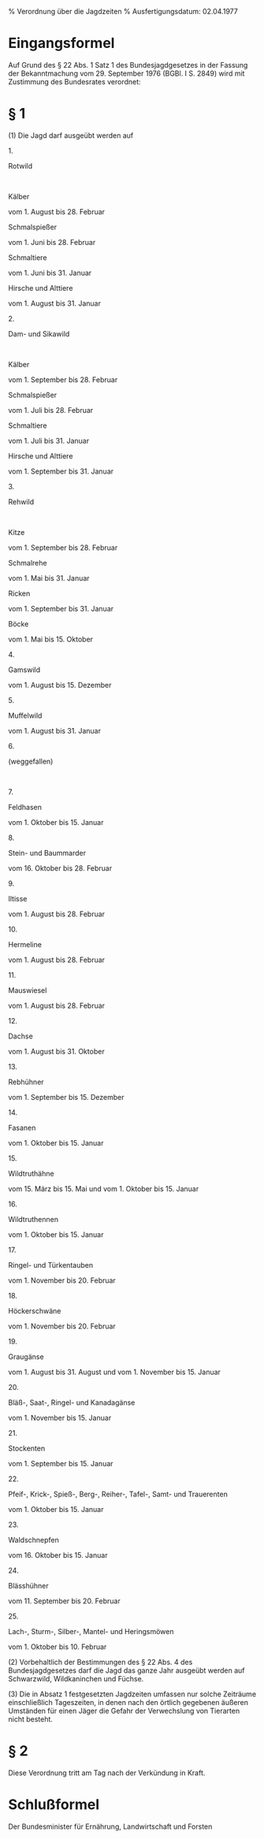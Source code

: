 % Verordnung über die Jagdzeiten
% Ausfertigungsdatum: 02.04.1977
 
# Eingangsformel

Auf Grund des § 22 Abs. 1 Satz 1 des Bundesjagdgesetzes in der Fassung der Bekanntmachung vom 29. September 1976 (BGBl. I S. 2849) wird mit Zustimmung des Bundesrates verordnet:

# § 1

(1) Die Jagd darf ausgeübt werden auf  

1\.

Rotwild

 

Kälber

vom 1. August bis 28. Februar

Schmalspießer

vom 1. Juni bis 28. Februar

Schmaltiere

vom 1. Juni bis 31. Januar

Hirsche und Alttiere

vom 1. August bis 31. Januar

2\.

Dam- und Sikawild

 

Kälber

vom 1. September bis 28. Februar

Schmalspießer

vom 1. Juli bis 28. Februar

Schmaltiere

vom 1. Juli bis 31. Januar

Hirsche und Alttiere

vom 1. September bis 31. Januar

3\.

Rehwild

 

Kitze

vom 1. September bis 28. Februar

Schmalrehe

vom 1. Mai bis 31. Januar

Ricken

vom 1. September bis 31. Januar

Böcke

vom 1. Mai bis 15. Oktober

4\.

Gamswild

vom 1. August bis 15. Dezember

5\.

Muffelwild

vom 1. August bis 31. Januar

6\.

(weggefallen)

 

7\.

Feldhasen

vom 1. Oktober bis 15. Januar

8\.

Stein- und Baummarder

vom 16. Oktober bis 28. Februar

9\.

Iltisse

vom 1. August bis 28. Februar

10\.

Hermeline

vom 1. August bis 28. Februar

11\.

Mauswiesel

vom 1. August bis 28. Februar

12\.

Dachse

vom 1. August bis 31. Oktober

13\.

Rebhühner

vom 1. September bis 15. Dezember

14\.

Fasanen

vom 1. Oktober bis 15. Januar

15\.

Wildtruthähne

vom 15. März bis 15. Mai und vom 1. Oktober bis 15. Januar

16\.

Wildtruthennen

vom 1. Oktober bis 15. Januar

17\.

Ringel- und Türkentauben

vom 1. November bis 20. Februar

18\.

Höckerschwäne

vom 1. November bis 20. Februar

19\.

Graugänse

vom 1. August bis 31. August und vom 1. November bis 15. Januar

20\.

Bläß-, Saat-, Ringel- und Kanadagänse

vom 1. November bis 15. Januar

21\.

Stockenten

vom 1. September bis 15. Januar

22\.

Pfeif-, Krick-, Spieß-, Berg-, Reiher-, Tafel-, Samt- und Trauerenten

vom 1. Oktober bis 15. Januar

23\.

Waldschnepfen

vom 16. Oktober bis 15. Januar

24\.

Blässhühner

vom 11. September bis 20. Februar

25\.

Lach-, Sturm-, Silber-, Mantel- und Heringsmöwen

vom 1. Oktober bis 10. Februar

(2) Vorbehaltlich der Bestimmungen des § 22 Abs. 4 des Bundesjagdgesetzes darf die Jagd das ganze Jahr ausgeübt werden auf Schwarzwild, Wildkaninchen und Füchse.

(3) Die in Absatz 1 festgesetzten Jagdzeiten umfassen nur solche Zeiträume einschließlich Tageszeiten, in denen nach den örtlich gegebenen äußeren Umständen für einen Jäger die Gefahr der Verwechslung von Tierarten nicht besteht.

# § 2

Diese Verordnung tritt am Tag nach der Verkündung in Kraft.

# Schlußformel

Der Bundesminister für Ernährung, Landwirtschaft und Forsten
